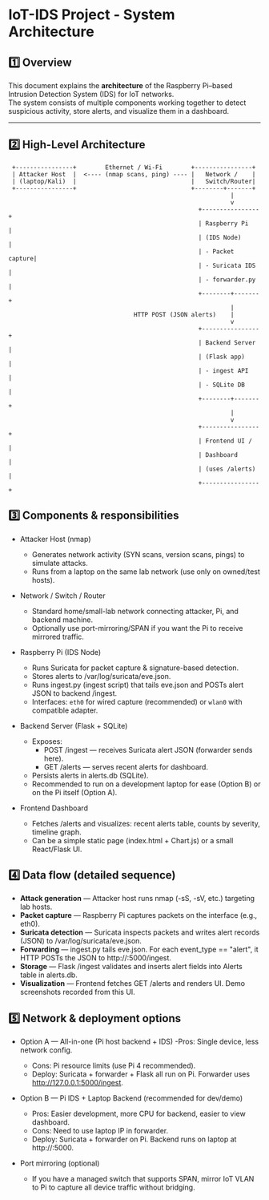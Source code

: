 # IoT-IDS Project - System Architecture

## 1️⃣ Overview
This document explains the **architecture** of the Raspberry Pi–based Intrusion Detection System (IDS) for IoT networks.  
The system consists of multiple components working together to detect suspicious activity, store alerts, and visualize them in a dashboard.

---

## 2️⃣ High-Level Architecture

     +----------------+        Ethernet / Wi‑Fi        +----------------+
     | Attacker Host  |  <---- (nmap scans, ping) ---- |   Network /    |
     | (laptop/Kali)  |                                |   Switch/Router|
     +----------------+                                +--------+-------+
                                                                  |
                                                                  v
                                                         +----------------+
                                                         | Raspberry Pi   |
                                                         | (IDS Node)     |
                                                         | - Packet capture|
                                                         | - Suricata IDS |
                                                         | - forwarder.py |
                                                         +--------+-------+
                                                                  |
                                       HTTP POST (JSON alerts)    |
                                                                  v
                                                         +----------------+
                                                         | Backend Server |
                                                         | (Flask app)    |
                                                         | - ingest API   |
                                                         | - SQLite DB    |
                                                         +--------+-------+
                                                                  |
                                                                  v
                                                         +----------------+
                                                         | Frontend UI /  |
                                                         | Dashboard      |
                                                         | (uses /alerts) |
                                                         +----------------+

## 3️⃣ Components & responsibilities
- Attacker Host (nmap)
  - Generates network activity (SYN scans, version scans, pings) to simulate attacks.
  - Runs from a laptop on the same lab network (use only on owned/test hosts).

- Network / Switch / Router
  - Standard home/small-lab network connecting attacker, Pi, and backend machine.
  - Optionally use port-mirroring/SPAN if you want the Pi to receive mirrored traffic.
 
- Raspberry Pi (IDS Node)
  - Runs Suricata for packet capture & signature-based detection.
  - Stores alerts to /var/log/suricata/eve.json.
  - Runs ingest.py (ingest script) that tails eve.json and POSTs alert JSON to backend /ingest.
  - Interfaces: ```eth0``` for wired capture (recommended) or ```wlan0``` with compatible adapter.
 
- Backend Server (Flask + SQLite)
  - Exposes:
    - POST /ingest — receives Suricata alert JSON (forwarder sends here).
    - GET /alerts — serves recent alerts for dashboard.
  - Persists alerts in alerts.db (SQLite).
  - Recommended to run on a development laptop for ease (Option B) or on the Pi itself (Option A).

- Frontend Dashboard
  - Fetches /alerts and visualizes: recent alerts table, counts by severity, timeline graph.
  - Can be a simple static page (index.html + Chart.js) or a small React/Flask UI.
 
## 4️⃣ Data flow (detailed sequence)

- **Attack generation** — Attacker host runs nmap (-sS, -sV, etc.) targeting lab hosts.
- **Packet capture** — Raspberry Pi captures packets on the interface (e.g., eth0).
- **Suricata detection** — Suricata inspects packets and writes alert records (JSON) to /var/log/suricata/eve.json.
- **Forwarding** — ingest.py tails eve.json. For each event_type == "alert", it HTTP POSTs the JSON to http://<backend-ip>:5000/ingest.
- **Storage** — Flask /ingest validates and inserts alert fields into Alerts table in alerts.db.
- **Visualization** — Frontend fetches GET /alerts and renders UI. Demo screenshots recorded from this UI.

## 5️⃣ Network & deployment options

- Option A — All-in-one (Pi host backend + IDS)
  -Pros: Single device, less network config.
  - Cons: Pi resource limits (use Pi 4 recommended).
  - Deploy: Suricata + forwarder + Flask all run on Pi. Forwarder uses http://127.0.0.1:5000/ingest.

- Option B — Pi IDS + Laptop Backend (recommended for dev/demo)
  - Pros: Easier development, more CPU for backend, easier to view dashboard.
  - Cons: Need to use laptop IP in forwarder.
  - Deploy: Suricata + forwarder on Pi. Backend runs on laptop at http://<laptop-ip>:5000.

- Port mirroring (optional)
  - If you have a managed switch that supports SPAN, mirror IoT VLAN to Pi to capture all device traffic without bridging.

